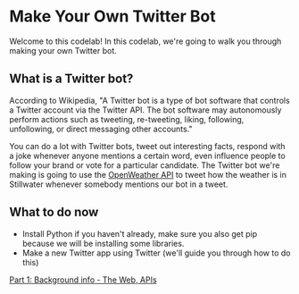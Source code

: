 # Make Your Own Twitter Bot

Welcome to this codelab! In this codelab, we're going to walk you through making your own Twitter bot.

## What is a Twitter bot?

According to Wikipedia, "A Twitter bot is a type of bot software that controls a Twitter account via the Twitter API. The bot software may autonomously perform actions such as tweeting, re-tweeting, liking, following, unfollowing, or direct messaging other accounts."

You can do a lot with Twitter bots, tweet out interesting facts, respond with a joke whenever anyone mentions a certain word, even influence people to follow your brand or vote for a particular candidate. The Twitter bot we're making is going to use the [OpenWeather API](https://openweathermap.org/api) to tweet how the weather is in Stillwater whenever somebody mentions our bot in a tweet. 

## What to do now

* Install Python if you haven't already, make sure you also get pip because we will be installing some libraries.
* Make a new Twitter app using Twitter (we'll guide you through how to do this)

[Part 1: Background info - The Web, APIs](https://github.com/OKStateACM/TwitterBotCodelab/blob/master/part_1.md)
